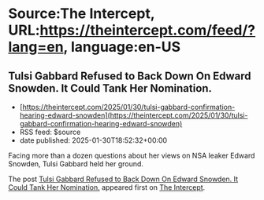 # Source:The Intercept, URL:https://theintercept.com/feed/?lang=en, language:en-US

## Tulsi Gabbard Refused to Back Down On Edward Snowden. It Could Tank Her Nomination.
 - [https://theintercept.com/2025/01/30/tulsi-gabbard-confirmation-hearing-edward-snowden](https://theintercept.com/2025/01/30/tulsi-gabbard-confirmation-hearing-edward-snowden)
 - RSS feed: $source
 - date published: 2025-01-30T18:52:32+00:00

<p>Facing more than a dozen questions about her views on NSA leaker Edward Snowden, Tulsi Gabbard held her ground.</p>
<p>The post <a href="https://theintercept.com/2025/01/30/tulsi-gabbard-confirmation-hearing-edward-snowden/">Tulsi Gabbard Refused to Back Down On Edward Snowden. It Could Tank Her Nomination.</a> appeared first on <a href="https://theintercept.com">The Intercept</a>.</p>

